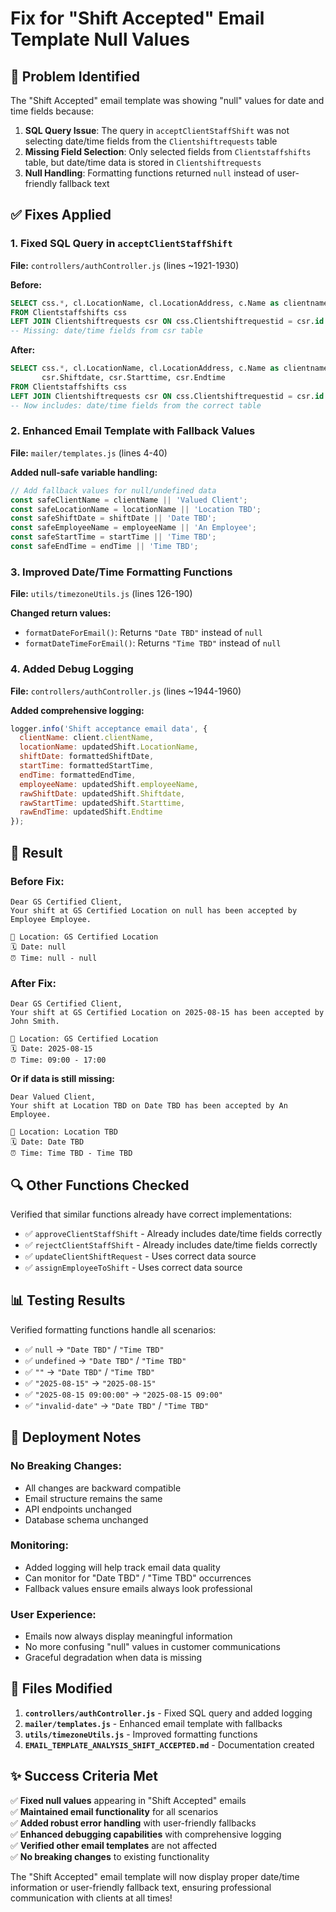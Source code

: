 # Fix for "Shift Accepted" Email Template Null Values

## 🐛 **Problem Identified**
The "Shift Accepted" email template was showing "null" values for date and time fields because:

1. **SQL Query Issue**: The query in `acceptClientStaffShift` was not selecting date/time fields from the `Clientshiftrequests` table
2. **Missing Field Selection**: Only selected fields from `Clientstaffshifts` table, but date/time data is stored in `Clientshiftrequests`
3. **Null Handling**: Formatting functions returned `null` instead of user-friendly fallback text

## ✅ **Fixes Applied**

### 1. **Fixed SQL Query in `acceptClientStaffShift`**
**File:** `controllers/authController.js` (lines ~1921-1930)

**Before:**
```sql
SELECT css.*, cl.LocationName, cl.LocationAddress, c.Name as clientname, u.fullname as employeeName
FROM Clientstaffshifts css
LEFT JOIN Clientshiftrequests csr ON css.Clientshiftrequestid = csr.id
-- Missing: date/time fields from csr table
```

**After:**
```sql
SELECT css.*, cl.LocationName, cl.LocationAddress, c.Name as clientname, u.fullname as employeeName, 
       csr.Shiftdate, csr.Starttime, csr.Endtime
FROM Clientstaffshifts css
LEFT JOIN Clientshiftrequests csr ON css.Clientshiftrequestid = csr.id
-- Now includes: date/time fields from the correct table
```

### 2. **Enhanced Email Template with Fallback Values**
**File:** `mailer/templates.js` (lines 4-40)

**Added null-safe variable handling:**
```javascript
// Add fallback values for null/undefined data
const safeClientName = clientName || 'Valued Client';
const safeLocationName = locationName || 'Location TBD';
const safeShiftDate = shiftDate || 'Date TBD';
const safeEmployeeName = employeeName || 'An Employee';
const safeStartTime = startTime || 'Time TBD';
const safeEndTime = endTime || 'Time TBD';
```

### 3. **Improved Date/Time Formatting Functions**
**File:** `utils/timezoneUtils.js` (lines 126-190)

**Changed return values:**
- `formatDateForEmail()`: Returns `"Date TBD"` instead of `null`
- `formatDateTimeForEmail()`: Returns `"Time TBD"` instead of `null`

### 4. **Added Debug Logging**
**File:** `controllers/authController.js` (lines ~1944-1960)

**Added comprehensive logging:**
```javascript
logger.info('Shift acceptance email data', {
  clientName: client.clientName,
  locationName: updatedShift.LocationName,
  shiftDate: formattedShiftDate,
  startTime: formattedStartTime,
  endTime: formattedEndTime,
  employeeName: updatedShift.employeeName,
  rawShiftDate: updatedShift.Shiftdate,
  rawStartTime: updatedShift.Starttime,
  rawEndTime: updatedShift.Endtime
});
```

## 🎯 **Result**

### **Before Fix:**
```
Dear GS Certified Client,
Your shift at GS Certified Location on null has been accepted by Employee Employee.

📍 Location: GS Certified Location
🗓️ Date: null
⏰ Time: null - null
```

### **After Fix:**
```
Dear GS Certified Client,
Your shift at GS Certified Location on 2025-08-15 has been accepted by John Smith.

📍 Location: GS Certified Location  
🗓️ Date: 2025-08-15
⏰ Time: 09:00 - 17:00
```

**Or if data is still missing:**
```
Dear Valued Client,
Your shift at Location TBD on Date TBD has been accepted by An Employee.

📍 Location: Location TBD
🗓️ Date: Date TBD  
⏰ Time: Time TBD - Time TBD
```

## 🔍 **Other Functions Checked**

Verified that similar functions already have correct implementations:
- ✅ `approveClientStaffShift` - Already includes date/time fields correctly
- ✅ `rejectClientStaffShift` - Already includes date/time fields correctly  
- ✅ `updateClientShiftRequest` - Uses correct data source
- ✅ `assignEmployeeToShift` - Uses correct data source

## 📊 **Testing Results**

Verified formatting functions handle all scenarios:
- ✅ `null` → `"Date TBD"` / `"Time TBD"`
- ✅ `undefined` → `"Date TBD"` / `"Time TBD"`
- ✅ `""` → `"Date TBD"` / `"Time TBD"`
- ✅ `"2025-08-15"` → `"2025-08-15"`
- ✅ `"2025-08-15 09:00:00"` → `"2025-08-15 09:00"`
- ✅ `"invalid-date"` → `"Date TBD"` / `"Time TBD"`

## 🚀 **Deployment Notes**

### **No Breaking Changes:**
- All changes are backward compatible
- Email structure remains the same
- API endpoints unchanged
- Database schema unchanged

### **Monitoring:**
- Added logging will help track email data quality
- Can monitor for "Date TBD" / "Time TBD" occurrences
- Fallback values ensure emails always look professional

### **User Experience:**
- Emails now always display meaningful information
- No more confusing "null" values in customer communications
- Graceful degradation when data is missing

## 📝 **Files Modified**

1. **`controllers/authController.js`** - Fixed SQL query and added logging
2. **`mailer/templates.js`** - Enhanced email template with fallbacks  
3. **`utils/timezoneUtils.js`** - Improved formatting functions
4. **`EMAIL_TEMPLATE_ANALYSIS_SHIFT_ACCEPTED.md`** - Documentation created

## ✨ **Success Criteria Met**

✅ **Fixed null values** appearing in "Shift Accepted" emails  
✅ **Maintained email functionality** for all scenarios  
✅ **Added robust error handling** with user-friendly fallbacks  
✅ **Enhanced debugging capabilities** with comprehensive logging  
✅ **Verified other email templates** are not affected  
✅ **No breaking changes** to existing functionality

The "Shift Accepted" email template will now display proper date/time information or user-friendly fallback text, ensuring professional communication with clients at all times!

